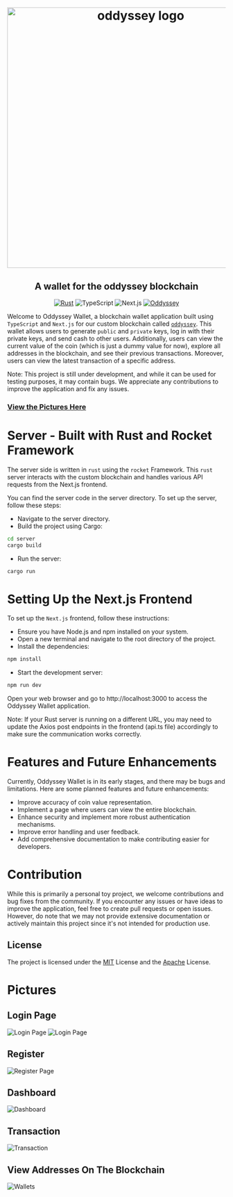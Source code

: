<h1 align="center">
<img src="assets/logo/cover.png" alt="oddyssey logo" width="600">
</h1>

<div align="center">
<h2 align="center">A wallet for the oddyssey blockchain</h2>

[![Rust](https://img.shields.io/badge/Rust-Programming%20Language-orange)](https://www.rust-lang.org/)
![TypeScript](https://img.shields.io/badge/-TypeScript-blue?logo=typescript&logoColor=white)
![Next.js](https://img.shields.io/badge/-Next.js-black?logo=next.js&logoColor=white)
[![Oddyssey](https://img.shields.io/badge/-Oddyssey-blue?logo=custom&logoColor=white)](https://github.com/humblepenguinn/odyssey)
</div>


Welcome to Oddyssey Wallet, a blockchain wallet application built using `TypeScript` and `Next.js` for our custom blockchain called [`oddyssey`](https://github.com/humblepenguinn/odyssey). This wallet allows users to generate `public` and `private` keys, log in with their private keys, and send cash to other users. Additionally, users can view the current value of the coin (which is just a dummy value for now), explore all addresses in the blockchain, and see their previous transactions. Moreover, users can view the latest transaction of a specific address.

Note: This project is still under development, and while it can be used for testing purposes, it may contain bugs. We appreciate any contributions to improve the application and fix any issues.

### [View the Pictures Here](#pictures)

# Server - Built with Rust and Rocket Framework

The server side is written in `rust` using the `rocket` Framework. This `rust` server interacts with the custom blockchain and handles various API requests from the Next.js frontend.

You can find the server code in the server directory. To set up the server, follow these steps:

- Navigate to the server directory.
- Build the project using Cargo:

```bash
cd server
cargo build
```

- Run the server:

```bash
cargo run
```

# Setting Up the Next.js Frontend

To set up the `Next.js` frontend, follow these instructions:

- Ensure you have Node.js and npm installed on your system.
- Open a new terminal and navigate to the root directory of the project.
- Install the dependencies:

```bash
npm install
```

- Start the development server:

```bash
npm run dev
```

Open your web browser and go to http://localhost:3000 to access the Oddyssey Wallet application.

Note: If your Rust server is running on a different URL, you may need to update the Axios post endpoints in the frontend (api.ts file) accordingly to make sure the communication works correctly.

# Features and Future Enhancements

Currently, Oddyssey Wallet is in its early stages, and there may be bugs and limitations. Here are some planned features and future enhancements:

- Improve accuracy of coin value representation.
- Implement a page where users can view the entire blockchain.
- Enhance security and implement more robust authentication mechanisms.
- Improve error handling and user feedback.
-  Add comprehensive documentation to make contributing easier for developers.

# Contribution

While this is primarily a personal toy project, we welcome contributions and bug fixes from the community. If you encounter any issues or have ideas to improve the application, feel free to create pull requests or open issues. However, do note that we may not provide extensive documentation or actively maintain this project since it's not intended for production use.

## License
The project is licensed under the [MIT](LICENSE-MIT) License and the [Apache](LICENSE-APACHE) License.

# Pictures
## Login Page
![Login Page](./assets/1.png)
![Login Page](./assets/2.png)

## Register
![Register Page](./assets/6.png)

## Dashboard
![Dashboard](./assets/3.png)

## Transaction
![Transaction](./assets/4.png)

## View Addresses On The Blockchain
![Wallets](./assets/5.png)
